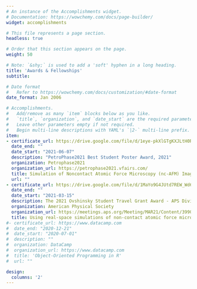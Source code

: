 ```yaml
---
# An instance of the Accomplishments widget.
# Documentation: https://wowchemy.com/docs/page-builder/
widget: accomplishments

# This file represents a page section.
headless: true

# Order that this section appears on the page.
weight: 50

# Note: `&shy;` is used to add a 'soft' hyphen in a long heading.
title: 'Awards & Fellowships'
subtitle:

# Date format
#   Refer to https://wowchemy.com/docs/customization/#date-format
date_format: Jan 2006

# Accomplishments.
#   Add/remove as many `item` blocks below as you like.
#   `title`, `organization`, and `date_start` are the required parameters.
#   Leave other parameters empty if not required.
#   Begin multi-line descriptions with YAML's `|2-` multi-line prefix.
item:
- certificate_url: https://drive.google.com/file/d/1eye-pkXlGTgKXJLtH0R4hBDCb_90q8VN/preview
  date_end: ""
  date_start: "2021-06-07"
  description: "PetroPhase2021 Best Student Poster Award, 2021"
  organization: Petrophase2021
  organization_url: https://petrophase2021.vfairs.com/
  title: Simulation of Noncontact Atomic Force Microscopy (nc-AFM) Images Using Real-Space Pseudopotential Calculations
  url: ""
- certificate_url: https://drive.google.com/file/d/1MaYo9G4JUtd7REW_Wd6HcUQrk2T5jLhI/preview
  date_end: ""
  date_start: "2021-03-15"
  description: The 2021 Ovshinsky Student Travel Grant Award - APS Division of Materials Physics (DMP)
  organization: American Physical Society
  organization_url: https://meetings.aps.org/Meeting/MAR21/Content/3990
  title: Using real-space simulations of non-contact atomic force microscopy to distinguish functional groups, atomic species and molecular geometries in organic molecules
#- certificate_url: https://www.datacamp.com
#  date_end: "2020-12-21"
#  date_start: "2020-07-01"
#  description: ""
#  organization: DataCamp
#  organization_url: https://www.datacamp.com
#  title: 'Object-Oriented Programming in R'
#  url: ""

design:
  columns: '2' 
---
```

